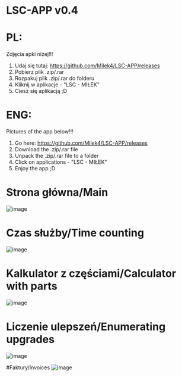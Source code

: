 # LSC-APP v0.4

# PL:
Zdjęcia apki niżej!!!
1. Udaj się tutaj: https://github.com/Milek4/LSC-APP/releases
2. Pobierz plik .zip/.rar
3. Rozpakuj plik .zip/.rar do folderu
4. Kliknij w aplikacje - "LSC - MIŁEK"
5. Ciesz się aplikacją ;D

# ENG:
Pictures of the app below!!!
1. Go here: https://github.com/Milek4/LSC-APP/releases
2. Download the .zip/.rar file
3. Unpack the .zip/.rar file to a folder
4. Click on applications - "LSC - MIŁEK"
5. Enjoy the app ;D

# Strona główna/Main
![image](https://user-images.githubusercontent.com/112907855/208215820-970d2aea-0bb5-4895-97bd-67efa287533e.png)

# Czas służby/Time counting
![image](https://user-images.githubusercontent.com/112907855/208215847-5571bc84-3d6e-4a15-a538-a82b20bcac45.png)

# Kalkulator z częściami/Calculator with parts
![image](https://user-images.githubusercontent.com/112907855/208215852-0a2427bb-25c7-4b13-82b2-76caf1ea8d7c.png)

# Liczenie ulepszeń/Enumerating upgrades
![image](https://user-images.githubusercontent.com/112907855/208215891-078304cd-c2de-4efa-bbb1-3e9c2745b05c.png)

#Faktury/Invoices
![image](https://user-images.githubusercontent.com/112907855/208216206-f1e0f903-046e-4ff2-9a51-cc0561a3602e.png)
